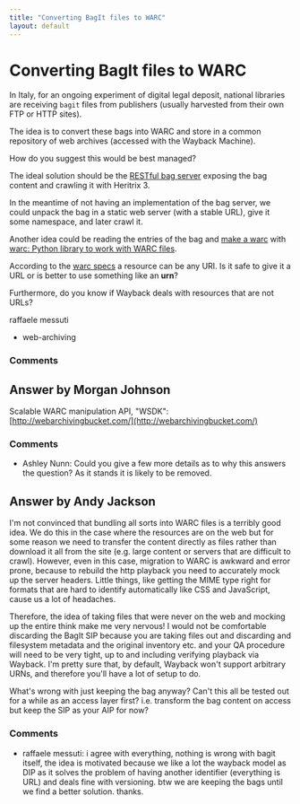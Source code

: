 ```yaml
---
title: "Converting BagIt files to WARC"
layout: default
---
```

Converting BagIt files to WARC
=====================
In Italy, for an ongoing experiment of digital legal deposit, national
libraries are receiving `bagit` files from publishers (usually harvested
from their own FTP or HTTP sites).

The idea is to convert these bags into WARC and store in a common
repository of web archives (accessed with the Wayback Machine).

How do you suggest this would be best managed?

The ideal solution should be the [RESTful bag
server](https://github.com/acdha/restful-bag-server) exposing the bag
content and crawling it with Heritrix 3.

In the meantime of not having an implementation of the bag server, we
could unpack the bag in a static web server (with a stable URL), give it
some namespace, and later crawl it.

Another idea could be reading the entries of the bag and [make a
warc](http://warc.readthedocs.org/en/latest/#writing-warc-file) with
[warc: Python library to work with WARC
files](https://github.com/internetarchive/warc).

According to the [warc
specs](http://archive-access.sourceforge.net/warc/warc_file_format-0.9.html#anchor22)
a resource can be any URI. Is it safe to give it a URL or is better to
use something like an **urn**?

Furthermore, do you know if Wayback deals with resources that are not
URLs?

raffaele messuti

<ul class="tags"><li class="tag">web-archiving</li></ul>

### Comments ###


Answer by Morgan Johnson
----------------
Scalable WARC manipulation API, "WSDK":
[http://webarchivingbucket.com/](http://webarchivingbucket.com/)

### Comments ###
* Ashley Nunn: Could you give a few more details as to why this answers the question?
As it stands it is likely to be removed.

Answer by Andy Jackson
----------------
I'm not convinced that bundling all sorts into WARC files is a terribly
good idea. We do this in the case where the resources are on the web but
for some reason we need to transfer the content directly as files rather
than download it all from the site (e.g. large content or servers that
are difficult to crawl). However, even in this case, migration to WARC
is awkward and error prone, because to rebuild the http playback you
need to accurately mock up the server headers. Little things, like
getting the MIME type right for formats that are hard to identify
automatically like CSS and JavaScript, cause us a lot of headaches.

Therefore, the idea of taking files that were never on the web and
mocking up the entire think make me very nervous! I would not be
comfortable discarding the BagIt SIP because you are taking files out
and discarding and filesystem metadata and the original inventory etc.
and your QA procedure will need to be very tight, up to and including
verifying playback via Wayback. I'm pretty sure that, by default,
Wayback won't support arbitrary URNs, and therefore you'll have a lot of
setup to do.

What's wrong with just keeping the bag anyway? Can't this all be tested
out for a while as an access layer first? i.e. transform the bag content
on access but keep the SIP as your AIP for now?

### Comments ###
* raffaele messuti: i agree with everything, nothing is wrong with bagit itself, the idea is
motivated because we like a lot the wayback model as DIP as it solves
the problem of having another identifier (everything is URL) and deals
fine with versioning. btw we are keeping the bags until we find a better
solution. thanks.

